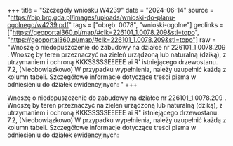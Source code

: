 +++
title = "Szczegóły wniosku W4239"
date = "2024-06-14"
source = "https://bip.brg.gda.pl/images/uploads/wnioski-do-planu-ogolnego/w4239.pdf"
tags = ["obręb: 0078", "wnioski-ogolne"]
geolinks = ["https://geoportal360.pl/map/#clk=226101_1.0078.209&stl=topo", "https://geoportal360.pl/map/#clk=226101_1.0078.209&stl=topo"]
raw = "Wnoszę o niedopuszczenie do zabudowy na działce nr 226101_1.0078.209 . Wnoszę by teren przeznaczyć na zieleń urządzoną lub naturalną (dziką), z utrzymaniem i ochroną KKKSSSSSEEEEE ai R' istniejącego drzewostanu. 7.2, (Nieobowiązkowo) W przypadku wypełnienia, należy uzupełnić każdą z kolumn tabeli. Szczegółowe informacje dotyczące treści pisma w odniesieniu do działek ewidencyjnych: "
+++

Wnoszę o niedopuszczenie do zabudowy na działce nr 226101_1.0078.209 . Wnoszę
by teren przeznaczyć na zieleń urządzoną lub naturalną (dziką), z utrzymaniem i ochroną
KKKSSSSSEEEEE ai
R"
istniejącego drzewostanu.
7.2, (Nieobowiązkowo) W przypadku wypełnienia, należy uzupełnić każdą z kolumn tabeli.
Szczegółowe informacje dotyczące treści pisma w odniesieniu do działek ewidencyjnych:



